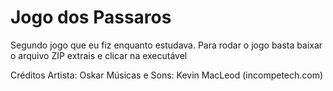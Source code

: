 # Jogo dos Passaros

Segundo jogo que eu fiz enquanto estudava.
Para rodar o jogo basta baixar o arquivo ZIP extrais e clicar na executável

Créditos
​Artista: Oskar
Músicas e Sons: Kevin MacLeod (incompetech.com)
